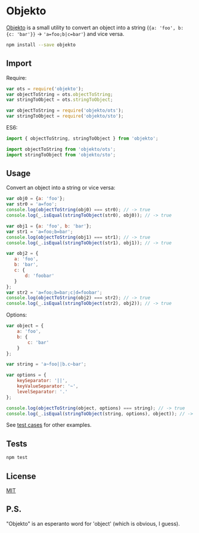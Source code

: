 # Objekto

[Objekto](https://www.npmjs.com/package/objekto) is a small utility to convert an object into a string (`{a: 'foo', b: {c: 'bar'}}` -> `'a=foo;b|c=bar'`) and vice versa.
```bash
npm install --save objekto
```

## Import
Require:
```js
var ots = require('objekto');
var objectToString = ots.objectToString;
var stringToObject = ots.stringToObject;
```
```js
var objectToString = require('objekto/ots');
var stringToObject = require('objekto/sto');
```

ES6:
```js
import { objectToString, stringToObject } from 'objekto';
```
```js
import objectToString from 'objekto/ots';
import stringToObject from 'objekto/sto';
```

## Usage
Convert an object into a string or vice versa:
```js
var obj0 = {a: 'foo'};
var str0 = 'a=foo';
console.log(objectToString(obj0) === str0); // -> true
console.log(_.isEqual(stringToObject(str0), obj0)); // -> true

var obj1 = {a: 'foo', b: 'bar'};
var str1 = 'a=foo;b=bar';
console.log(objectToString(obj1) === str1); // -> true
console.log(_.isEqual(stringToObject(str1), obj1)); // -> true

var obj2 = {
   a: 'foo',
   b: 'bar',
   c: {
       d: 'foobar'
   }
};
var str2 = 'a=foo;b=bar;c|d=foobar';
console.log(objectToString(obj2) === str2); // -> true
console.log(_.isEqual(stringToObject(str2), obj2)); // -> true
```
Options:
```js
var object = {
    a: 'foo',
    b: {
        c: 'bar'
    }
};

var string = 'a~foo||b.c~bar';

var options = {
    keySeparator: '||',
    keyValueSeparator: '~',
    levelSeparator: '.'
};

console.log(objectToString(object, options) === string); // -> true
console.log(_.isEqual(stringToObject(string, options), object)); // -> true

```
See [test cases](https://github.com/dmitry-korolev/objekto/blob/master/__tests__/index.js) for other examples.

## Tests
```bash
npm test
```

## License
[MIT](https://github.com/dmitry-korolev/objekto/blob/master/LICENSE.md)

## P.S.
"Objekto" is an esperanto word for 'object' (which is obvious, I guess).

